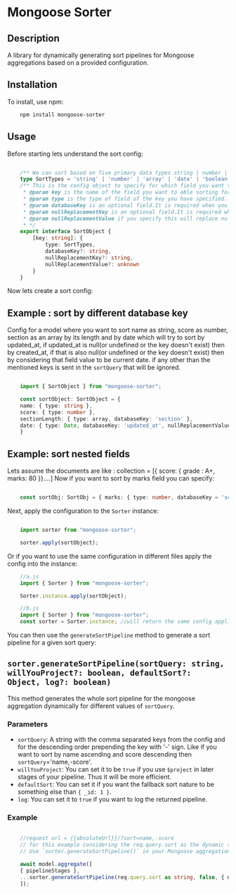 # Mongoose Sorter

## Description 
A library for dynamically generating sort pipelines for Mongoose aggregations based on a provided configuration.

## Installation

To install, use npm:

```bash
    npm install mongoose-sorter
```

## Usage

Before starting lets understand the sort config: 

```typescript

    /** We can sort based on five primary data types string | number | array | date | boolean*/
    type SortTypes = 'string' | 'number' | 'array' | 'date' | 'boolean'
    /** This is the config object to specify for which field you want to able the sorting.
     * @param key is the name of the field you want to able sorting for, this key should be in the sortQuery variable to sort for this key.
     * @param type is the type of field of the key you have specified.
     * @param databaseKey is an optional field.It is required when you want to sort for a field, but in database the key might be of another name.
     * @param nullReplacementKey is an optional field.It is required when you want to replace value of a field with another field if that field is missing or null.
     * @param nullReplacementValue if you specify this will replace null or missing values.
     * */
    export interface SortObject {
        [key: string]: {
            type: SortTypes,
            databaseKey?: string,
            nullReplacementKey?: string,
            nullReplacementValue?: unknown
        }
    }

```

Now lets create a sort config: 

## Example : sort by different database key
Config for a model where you want to sort name as string, score as number, section as an array by its length
and by date which will try to sort by updated_at, if updated_at is null(or undefined or the key doesn't exist) then by created_at, if that is also null(or undefined or the key doesn't exist) then by considering that field value to be current date.
if any other than the mentioned keys is sent in the `sortQuery` that will be ignored.
```typescript

    import { SortObject } from "mongoose-sorter";

    const sortObject: SortObject = {
    name: { type: string },
    score: { type: number },
    sectionLength: { type: array, databaseKey: 'section' },
    date: { type: Date, databaseKey: 'updated_at', nullReplacementValue: 'created_at',nullReplacementValue: new Date()  }
    }

```


## Example: sort nested fields

Lets assume the documents are like  : collection = [{ score: { grade : A+, marks: 80 }}....]
Now if you want to sort by marks field you can specify: 
```typescript

    const sortObj: SortObj = { marks: { type: number, databaseKey = 'score.marks' }}

```

Next, apply the configuration to the `Sorter` instance:

```typescript

    import sorter from "mongoose-sorter";

    sorter.apply(sortObject);

```

Or if you want to use the same configuration in different files apply the config into the instance:

```typescript
    //a.js
    import { Sorter } from "mongoose-sorter";

    Sorter.instance.apply(sortObject);

    //b.js
    import { Sorter } from "mongoose-sorter";
    const sorter = Sorter.instance; //will return the same config applied instance from file a.js
```

You can then use the `generateSortPipeline` method to generate a sort pipeline for a given sort query:

## `sorter.generateSortPipeline(sortQuery: string, willYouProject?: boolean, defaultSort?: Object, log?: boolean)`

This method generates the whole sort pipeline for the mongoose aggregation dynamically for different values of `sortQuery`.

### Parameters
- `sortQuery`: A string with the comma separated keys from the config and for the descending order prepending the key with '-' sign. Like if you want to sort by name ascending and score descending then `sortQuery`='name,-score'.
- `willYouProject`: You can set it to be `true` if you use `$project` in later stages of your pipeline. Thus it will be more efficient.
- `defaultSort`: You can set it if you want the fallback sort nature to be something else than `{ _id: 1 }`.
- `log`: You can set it to `true` if you want to log the returned pipeline.

### Example
```typescript

    //request url = {{absoluteUrl}}/?sort=name,-score
    // for this example considering the req.query.sort as the dynamic sortQuery
    // Use `sorter.generateSortPipeline()` in your Mongoose aggregation pipeline

    await model.aggregate([
    { pipelineStages },
    ...sorter.generateSortPipeline(req.query.sort as string, false, { name: 1 })
    ]);

```